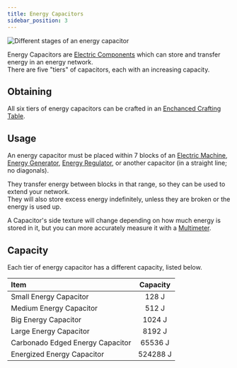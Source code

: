 ```yaml
---
title: Energy Capacitors
sidebar_position: 3
---
```


![Different stages of an energy capacitor](https://raw.githubusercontent.com/TheBusyBiscuit/Slimefun4-Wiki/master/images/item-capacitor.gif)

Energy Capacitors are [Electric Components](Electric-Machines) which can store and transfer energy in an energy network.  
There are five "tiers" of capacitors, each with an increasing capacity.

## Obtaining

All six tiers of energy capacitors can be crafted in an [Enchanced Crafting Table](Enhanced-Crafting-Table).

## Usage

An energy capacitor must be placed within 7 blocks of an [Electric Machine](Electric-Machines#Machines), [Energy Generator](Electric-Machines#Energy-generation), [Energy Regulator](Energy-Regulator), or another capacitor (in a straight line; no diagonals).

They transfer energy between blocks in that range, so they can be used to extend your network.  
They will also store excess energy indefinitely, unless they are broken or the energy is used up.

A Capacitor's side texture will change depending on how much energy is stored in it, but you can more accurately measure it with a [Multimeter](Technical-Gadgets#multimeter).

## Capacity

Each tier of energy capacitor has a different capacity, listed below.

| Item                             | Capacity |
|:-------------------------------- |:--------:|
| Small Energy Capacitor           |  128 J   |
| Medium Energy Capacitor          |  512 J   |
| Big Energy Capacitor             |  1024 J  |
| Large Energy Capacitor           |  8192 J  |
| Carbonado Edged Energy Capacitor | 65536 J  |
| Energized Energy Capacitor       | 524288 J |
